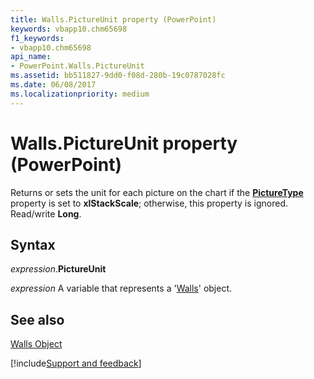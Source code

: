 ```yaml
---
title: Walls.PictureUnit property (PowerPoint)
keywords: vbapp10.chm65698
f1_keywords:
- vbapp10.chm65698
api_name:
- PowerPoint.Walls.PictureUnit
ms.assetid: bb511827-9dd0-f08d-280b-19c0787028fc
ms.date: 06/08/2017
ms.localizationpriority: medium
---
```



# Walls.PictureUnit property (PowerPoint)

Returns or sets the unit for each picture on the chart if the **[PictureType](PowerPoint.Series.PictureType.md)** property is set to **xlStackScale**; otherwise, this property is ignored. Read/write **Long**.


## Syntax

_expression_.**PictureUnit**

_expression_ A variable that represents a '[Walls](PowerPoint.Walls.md)' object.


## See also


[Walls Object](PowerPoint.Walls.md)

[!include[Support and feedback](~/includes/feedback-boilerplate.md)]
